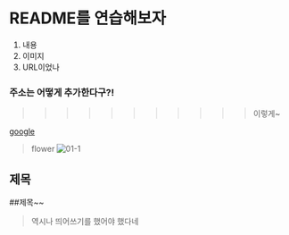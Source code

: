 # README를 연습해보자

1. 내용
2. 이미지
3. URL이었나

### 주소는 어떻게 추가한다구?! 

>>>>>>>>>>> 이렇게~ 

[google](http://www.google.com/)


> flower
![01-1](https://user-images.githubusercontent.com/105259215/167611873-1443c457-0297-4979-a6de-dc4e64a740a5.jpg)

## 제목
##제목~~
>역시나 띄어쓰기를 했어야 했다네
